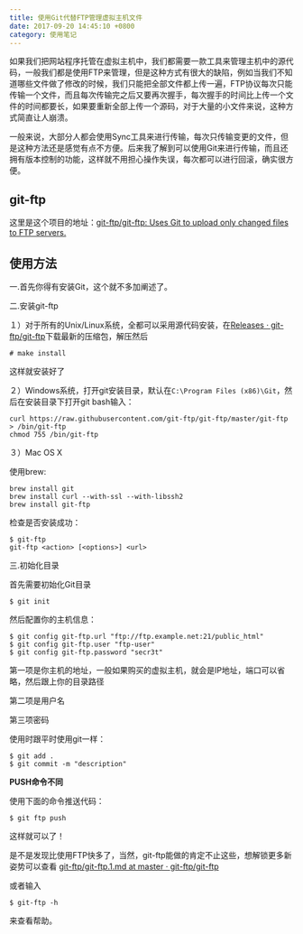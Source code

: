 ```yaml
---
title: 使用Git代替FTP管理虚拟主机文件
date: 2017-09-20 14:45:10 +0800
category: 使用笔记
---
```




如果我们把网站程序托管在虚拟主机中，我们都需要一款工具来管理主机中的源代码，一般我们都是使用FTP来管理，但是这种方式有很大的缺陷，例如当我们不知道哪些文件做了修改的时候，我们只能把全部文件都上传一遍，FTP协议每次只能传输一个文件，而且每次传输完之后又要再次握手，每次握手的时间比上传一个文件的时间都要长，如果要重新全部上传一个源码，对于大量的小文件来说，这种方式简直让人崩溃。

一般来说，大部分人都会使用Sync工具来进行传输，每次只传输变更的文件，但是这种方法还是感觉有点不方便。后来我了解到可以使用Git来进行传输，而且还拥有版本控制的功能，这样就不用担心操作失误，每次都可以进行回滚，确实很方便。

## git-ftp

这里是这个项目的地址：[git-ftp/git-ftp: Uses Git to upload only changed files to FTP servers.](https://github.com/git-ftp/git-ftp)


## 使用方法

一.首先你得有安装Git，这个就不多加阐述了。

二.安装git-ftp

１）对于所有的Unix/Linux系统，全都可以采用源代码安装，在[Releases · git-ftp/git-ftp](https://github.com/git-ftp/git-ftp/releases)下载最新的压缩包，解压然后

```
# make install
```

这样就安装好了

２）Windows系统，打开git安装目录，默认在`C:\Program Files (x86)\Git`，然后在安装目录下打开git bash输入：

```
curl https://raw.githubusercontent.com/git-ftp/git-ftp/master/git-ftp > /bin/git-ftp
chmod 755 /bin/git-ftp
```

３）Mac OS X

使用brew:


```
brew install git
brew install curl --with-ssl --with-libssh2
brew install git-ftp
```


检查是否安装成功：

```
$ git-ftp   
git-ftp <action> [<options>] <url>
```

三.初始化目录

首先需要初始化Git目录

```
$ git init
```

然后配置你的主机信息：

```
$ git config git-ftp.url "ftp://ftp.example.net:21/public_html"
$ git config git-ftp.user "ftp-user"
$ git config git-ftp.password "secr3t"
```


第一项是你主机的地址，一般如果购买的虚拟主机，就会是IP地址，端口可以省略，然后跟上你的目录路径

第二项是用户名

第三项密码


使用时跟平时使用git一样：

```
$ git add .
$ git commit -m "description"
```

**PUSH命令不同**

使用下面的命令推送代码：

```
$ git ftp push
```


这样就可以了！

是不是发现比使用FTP快多了，当然，git-ftp能做的肯定不止这些，想解锁更多新姿势可以查看
[git-ftp/git-ftp.1.md at master · git-ftp/git-ftp](https://github.com/git-ftp/git-ftp/blob/master/man/git-ftp.1.md)

或者输入
```
$ git-ftp -h
```

来查看帮助。